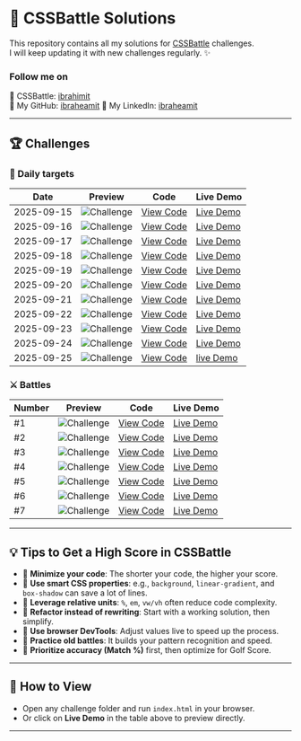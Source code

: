 # 🎨 CSSBattle Solutions

This repository contains all my solutions for [CSSBattle](https://cssbattle.dev/) challenges.  
I will keep updating it with new challenges regularly. ✨

### Follow me on

🔗 CSSBattle: [ibrahimit](https://cssbattle.dev/player/ibrahimit)  
🔗 My GitHub: [ibraheamit](https://github.com/ibraheamit)
🔗 My LinkedIn: [ibraheamit](https://www.linkedin.com/in/ibraheamit/)

---

## 🏆 Challenges

### 📅 Daily targets

| Date       | Preview                                         | Code                                          | Live Demo                                                                            |
| ---------- | ----------------------------------------------- | --------------------------------------------- | ------------------------------------------------------------------------------------ |
| 2025-09-15 | ![Challenge](challenges/2025-09-15/preview.png) | [View Code](challenges/2025-09-15/index.html) | [Live Demo](https://ibraheamit.github.io/cssbattle-solutions/challenges/2025-09-15/) |
| 2025-09-16 | ![Challenge](challenges/2025-09-16/preview.png) | [View Code](challenges/2025-09-16/index.html) | [Live Demo](https://ibraheamit.github.io/cssbattle-solutions/challenges/2025-09-16/) |
| 2025-09-17 | ![Challenge](challenges/2025-09-17/preview.png) | [View Code](challenges/2025-09-17/index.html) | [Live Demo](https://ibraheamit.github.io/cssbattle-solutions/challenges/2025-09-17/) |
| 2025-09-18 | ![Challenge](challenges/2025-09-18/preview.png) | [View Code](challenges/2025-09-18/index.html) | [Live Demo](https://ibraheamit.github.io/cssbattle-solutions/challenges/2025-09-18/) |
| 2025-09-19 | ![Challenge](challenges/2025-09-19/preview.png) | [View Code](challenges/2025-09-19/index.html) | [Live Demo](https://ibraheamit.github.io/cssbattle-solutions/challenges/2025-09-19/) |
| 2025-09-20 | ![Challenge](challenges/2025-09-20/preview.png) | [View Code](challenges/2025-09-20/index.html) | [Live Demo](https://ibraheamit.github.io/cssbattle-solutions/challenges/2025-09-20/) |
| 2025-09-21 | ![Challenge](challenges/2025-09-21/preview.png) | [View Code](challenges/2025-09-21/index.html) | [Live Demo](https://ibraheamit.github.io/cssbattle-solutions/challenges/2025-09-21/) |
| 2025-09-22 | ![Challenge](challenges/2025-09-22/preview.png) | [View Code](challenges/2025-09-22/index.html) | [Live Demo](https://ibraheamit.github.io/cssbattle-solutions/challenges/2025-09-22/) |
| 2025-09-23 | ![Challenge](challenges/2025-09-23/preview.png) | [View Code](challenges/2025-09-23/index.html) | [Live Demo](https://ibraheamit.github.io/cssbattle-solutions/challenges/2025-09-23/) |
| 2025-09-24 | ![Challenge](challenges/2025-09-24/preview.png) | [View Code](challenges/2025-09-24/index.html) | [Live Demo](https://ibraheamit.github.io/cssbattle-solutions/challenges/2025-09-24/) |
| 2025-09-25 | ![Challenge](challenges/2025-09-25/preview.png) | [View Code](challenges/2025-09-25/index.html) | [live Demo](https://ibraheamit.github.io/cssbattle-solutions/challenges/2025-09-25/) |

### ⚔️ Battles

| Number | Preview                                                 | Code                                                        | Live Demo                                                                                          |
| ------ | ------------------------------------------------------- | ----------------------------------------------------------- | -------------------------------------------------------------------------------------------------- |
| #1     | ![Challenge](challenges/Battles/1-Pilot-Battle/1/1.png) | [View Code](challenges/Battles/1-Pilot-Battle/1/index.html) | [Live Demo](https://ibraheamit.github.io/cssbattle-solutions/challenges/Battles/1-Pilot-Battle/1/) |
| #2     | ![Challenge](challenges/Battles/1-Pilot-Battle/2/2.png) | [View Code](challenges/Battles/1-Pilot-Battle/2/index.html) | [Live Demo](https://ibraheamit.github.io/cssbattle-solutions/challenges/Battles/1-Pilot-Battle/2/) |
| #3     | ![Challenge](challenges/Battles/1-Pilot-Battle/3/3.png) | [View Code](challenges/Battles/1-Pilot-Battle/3/index.html) | [Live Demo](https://ibraheamit.github.io/cssbattle-solutions/challenges/Battles/1-Pilot-Battle/3/) |
| #4     | ![Challenge](challenges/Battles/1-Pilot-Battle/4/4.png) | [View Code](challenges/Battles/1-Pilot-Battle/4/index.html) | [Live Demo](https://ibraheamit.github.io/cssbattle-solutions/challenges/Battles/1-Pilot-Battle/4/) |
| #5     | ![Challenge](challenges/Battles/1-Pilot-Battle/5/5.png) | [View Code](challenges/Battles/1-Pilot-Battle/5/index.html) | [Live Demo](https://ibraheamit.github.io/cssbattle-solutions/challenges/Battles/1-Pilot-Battle/5/) |
| #6     | ![Challenge](challenges/Battles/1-Pilot-Battle/6/6.png) | [View Code](challenges/Battles/1-Pilot-Battle/6/index.html) | [Live Demo](https://ibraheamit.github.io/cssbattle-solutions/challenges/Battles/1-Pilot-Battle/6/) |
| #7     | ![Challenge](challenges/Battles/1-Pilot-Battle/7/7.png) | [View Code](challenges/Battles/1-Pilot-Battle/7/index.html) | [Live Demo](https://ibraheamit.github.io/cssbattle-solutions/challenges/Battles/1-Pilot-Battle/7/) |

---

## 💡 Tips to Get a High Score in CSSBattle

- 🔹 **Minimize your code**: The shorter your code, the higher your score.
- 🔹 **Use smart CSS properties**: e.g., `background`, `linear-gradient`, and `box-shadow` can save a lot of lines.
- 🔹 **Leverage relative units**: `%`, `em`, `vw/vh` often reduce code complexity.
- 🔹 **Refactor instead of rewriting**: Start with a working solution, then simplify.
- 🔹 **Use browser DevTools**: Adjust values live to speed up the process.
- 🔹 **Practice old battles**: It builds your pattern recognition and speed.
- 🔹 **Prioritize accuracy (Match %)** first, then optimize for Golf Score.

---

## 🚀 How to View

- Open any challenge folder and run `index.html` in your browser.
- Or click on **Live Demo** in the table above to preview directly.

---
